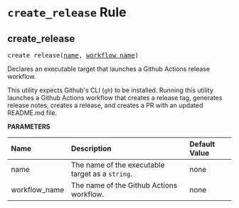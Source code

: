 <!-- Generated with Stardoc, Do Not Edit! -->
# `create_release` Rule


<a id="create_release"></a>

## create_release

<pre>
create_release(<a href="#create_release-name">name</a>, <a href="#create_release-workflow_name">workflow_name</a>)
</pre>

Declares an executable target that launches a Github Actions release workflow.

This utility expects Github's CLI (`gh`) to be installed. Running this     utility launches a Github Actions workflow that creates a release tag,     generates release notes, creates a release, and creates a PR with an     updated README.md file.


**PARAMETERS**


| Name  | Description | Default Value |
| :------------- | :------------- | :------------- |
| <a id="create_release-name"></a>name |  The name of the executable target as a `string`.   |  none |
| <a id="create_release-workflow_name"></a>workflow_name |  The name of the Github Actions workflow.   |  none |


